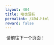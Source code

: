 ```yaml
---
layout: 404
title: 啥也没有
permalink: /404.html
reward: false
---
```


​                                                                                                                 请前往下一个页面！
